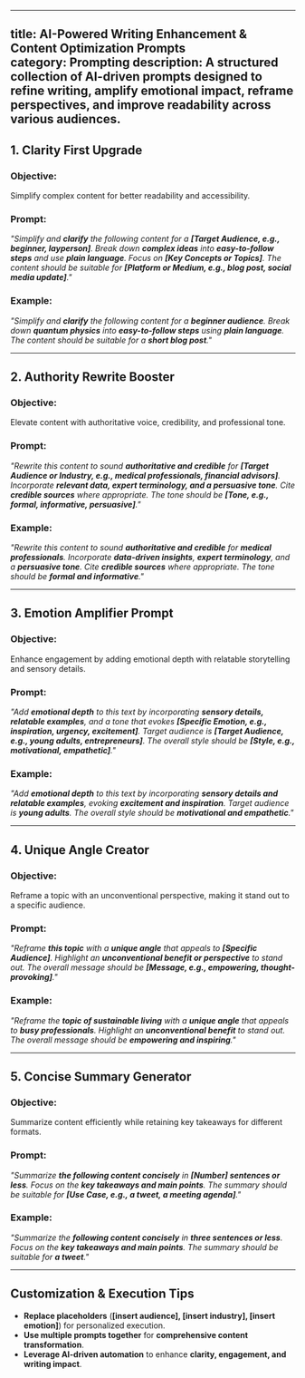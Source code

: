 
---
title: AI-Powered Writing Enhancement & Content Optimization Prompts  
category: Prompting 
description: A structured collection of AI-driven prompts designed to refine writing, amplify emotional impact, reframe perspectives, and improve readability across various audiences.
---
## **1. Clarity First Upgrade**

### **Objective:**

Simplify complex content for better readability and accessibility.

### **Prompt:**

*"Simplify and **clarify** the following content for a **[Target Audience, e.g., beginner, layperson]**.
Break down **complex ideas** into **easy-to-follow steps** and use **plain language**.
Focus on **[Key Concepts or Topics]**.
The content should be suitable for **[Platform or Medium, e.g., blog post, social media update]**."*

### **Example:**

*"Simplify and **clarify** the following content for a **beginner audience**.
Break down **quantum physics** into **easy-to-follow steps** using **plain language**.
The content should be suitable for a **short blog post**."*

---

## **2. Authority Rewrite Booster**

### **Objective:**

Elevate content with authoritative voice, credibility, and professional tone.

### **Prompt:**

*"Rewrite this content to sound **authoritative and credible** for **[Target Audience or Industry, e.g., medical professionals, financial advisors]**.
Incorporate **relevant data, expert terminology, and a persuasive tone**.
Cite **credible sources** where appropriate.
The tone should be **[Tone, e.g., formal, informative, persuasive]**."*

### **Example:**

*"Rewrite this content to sound **authoritative and credible** for **medical professionals**.
Incorporate **data-driven insights**, **expert terminology**, and a **persuasive tone**.
Cite **credible sources** where appropriate.
The tone should be **formal and informative**."*

---

## **3. Emotion Amplifier Prompt**

### **Objective:**

Enhance engagement by adding emotional depth with relatable storytelling and sensory details.

### **Prompt:**

*"Add **emotional depth** to this text by incorporating **sensory details, relatable examples**, and a tone that evokes **[Specific Emotion, e.g., inspiration, urgency, excitement]**.
Target audience is **[Target Audience, e.g., young adults, entrepreneurs]**.
The overall style should be **[Style, e.g., motivational, empathetic]**."*

### **Example:**

*"Add **emotional depth** to this text by incorporating **sensory details and relatable examples**, evoking **excitement and inspiration**.
Target audience is **young adults**.
The overall style should be **motivational and empathetic**."*

---

## **4. Unique Angle Creator**

### **Objective:**

Reframe a topic with an unconventional perspective, making it stand out to a specific audience.

### **Prompt:**

*"Reframe **this topic** with a **unique angle** that appeals to **[Specific Audience]**.
Highlight an **unconventional benefit or perspective** to stand out.
The overall message should be **[Message, e.g., empowering, thought-provoking]**."*

### **Example:**

*"Reframe the **topic of sustainable living** with a **unique angle** that appeals to **busy professionals**.
Highlight an **unconventional benefit** to stand out.
The overall message should be **empowering and inspiring**."*

---

## **5. Concise Summary Generator**

### **Objective:**

Summarize content efficiently while retaining key takeaways for different formats.

### **Prompt:**

*"Summarize **the following content concisely** in **[Number] sentences or less**.
Focus on the **key takeaways and main points**.
The summary should be suitable for **[Use Case, e.g., a tweet, a meeting agenda]**."*

### **Example:**

*"Summarize the **following content concisely** in **three sentences or less**.
Focus on the **key takeaways and main points**.
The summary should be suitable for **a tweet**."*

---

## **Customization & Execution Tips**

- **Replace placeholders** (**[insert audience], [insert industry], [insert emotion]**) for personalized execution.
- **Use multiple prompts together** for **comprehensive content transformation**.
- **Leverage AI-driven automation** to enhance **clarity, engagement, and writing impact**.
